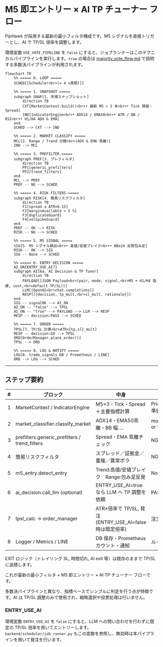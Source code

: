 # M5 即エントリー × AI TP チューナー フロー

PipHawk が採用する最新の最小フィルタ構成です。M5 シグナルを直接トリガーとし、AI で TP/SL 倍率を調整します。

環境変数 `USE_VOTE_PIPELINE` を `false` にすると、ジョブランナーはこのテクニカルパイプラインを実行します。`true` の場合は [majority_vote_flow.md](majority_vote_flow.md) で説明する多数決パイプラインが利用されます。

```mermaid
flowchart TD
    %% ===== 0. LOOP =====
    SCHED[[Scheduler<br>(≈ 4 s周期)]]

    %% ===== 1. SNAPSHOT =====
    subgraph SNAP[1. 市場スナップショット]
        direction TB
        CXT[MarketContext.build()<br>• 最新 M5 × 3 本<br>• Tick 現値・Spread]
        IND[IndicatorEngine<br>• ADX14 / EMA50<br>• ATR / BB / RSI<br>• H1/H4 ADX & EMA]
    end
    SCHED --> CXT --> IND

    %% ===== 2. MARKET CLASSIFY =====
    MCL[2. Range / Trend 分類<br>(ADX & EMA 乖離)]
    IND --> MCL

    %% ===== 3. PREFILTER =====
    subgraph PREF[3. プレフィルタ]
        direction TB
        PF1[generic_prefilters]
        PF2[trend_filters]
    end
    MCL --> PREF
    PREF -- NG --> SCHED

    %% ===== 4. RISK FILTERS =====
    subgraph RISK[4. 簡易リスクフィルタ]
        direction TB
        F1[spread ≤ ATR×0.15]
        F2[marginAvailable > 5 %]
        F3[duplicateGuard]
        F4[volSpikeGuard]
    end
    PREF -- OK --> RISK
    RISK -- NG --> SCHED

    %% ===== 5. M5 SIGNAL =====
    SIG[5. M5 シグナル検出<br>• 高値/安値ブレイク<br>• BB±2σ 反発包み足]
    RISK -- OK --> SIG
    SIG -- None --> SCHED

    %% ===== 6. ENTRY DECISION =====
    AI_ON{ENTRY_USE_AI?}
    subgraph AI[6a. AI Decision & TP Tuner]
        direction TB
        PAYLOAD[[JSON Payload<br>(pair, mode, signal,<br>M5 + H1/H4 指標, cost,<br>default TP/SL)]]
        LLM[[OpenAI<br>chat.completions]]
        RESP[[{decision, tp_mult,<br>sl_mult, rationale}]]
    end
    SIG -- signalOK --> AI_ON
    AI_ON -- "false" --> TPSL
    AI_ON -- "true" --> PAYLOAD --> LLM --> RESP
    RESP -- decision:PASS --> SCHED

    %% ===== 7. ORDER =====
    TPSL[7. TP/SL 計算<br>ATR×{tp,sl}_mult]
    RESP -- decision:GO --> TPSL
    ORD[OrderManager.place_order()]
    TPSL --> ORD

    %% ===== 8. LOG & NOTIFY =====
    LOG[8. trade_signals DB / Prometheus / LINE]
    ORD --> LOG --> SCHED
```

---

## ステップ要約

| # | ブロック | 中身 | 出口条件 |
|---|---|---|---|
|1|MarketContext / IndicatorEngine|M5×3・Tick・Spread＋主要指標計算|Price/Indicators 準備完了|
|2|market_classifier.classify_market|ADX14・EMA50乖離・BB 幅 …|mode = "trend" or "range"|
|3|prefilters.generic_prefilters / trend_filters|Spread・EMA 乖離チェック|NG→skip|
|4|簡易リスクフィルタ|スプレッド／証拠金／重複／異常ボラ|NG→skip|
|5|m5_entry.detect_entry|Trend:高値/安値ブレイク Range:包み足反発|None→skip|
|6|ai_decision.call_llm (optional)|ENTRY_USE_AI=true なら LLM へ TP 調整を依頼|PASS→skip|
|7|tpsl_calc → order_manager|ATR×倍率で TP/SL, 発注 (ENTRY_USE_AI=false 時は既定倍率)|注文 ID 取得|
|8|Logger / Metrics / LINE|DB 保存・Prometheus カウント・通知|ループ完了|

EXIT ロジック（トレイリング SL, 時間切れ, AI exit 等）は既存のままで TP/SL に追随します。

これが最新の最小フィルタ × M5 即エントリー × AI TP チューナー フローです。


多数決パイプラインと異なり、指標ベースでシンプルに判定を行う点が特徴です。AI は
TP/SL 調整のみで使用され、戦略選択や投票処理は行いません。
### ENTRY_USE_AI

環境変数 `ENTRY_USE_AI` を `false` にすると、LLM への問い合わせを行わずに既定の TP/SL 倍率を用いてエントリーします。`backend/scheduler/job_runner.py` もこの変数を参照し、無効時は本パイプラインを用いて発注を行います。

